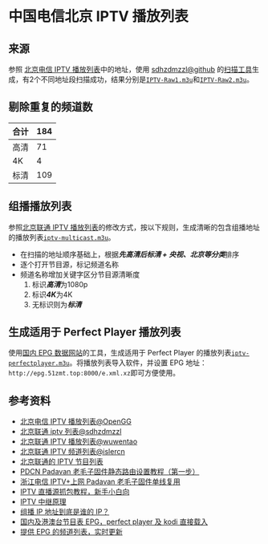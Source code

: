 # 中国电信北京 IPTV 播放列表

## 来源
参照 [北京电信 IPTV 播放列表][OpenGG-bj-telecom-iptv]中的地址，使用 [sdhzdmzzl@github](https://github.com/sdhzdmzzl) 的[扫描工具][iptv_channel_scanner_windows]生成，有2个不同地址段扫描成功，结果分别是[`IPTV-Raw1.m3u`](IPTV-Raw1.m3u)和[`IPTV-Raw2.m3u`](IPTV-Raw2.m3u)。

## 剔除重复的频道数
**合计** | **184**
-----|-----
高清 | 71
4K | 4
标清 | 109

## 组播播放列表
参照[北京联通 IPTV 播放列表][wuwentao-bj-unicom-iptv]的修改方式，按以下规则，生成清晰的包含组播地址的播放列表[`iptv-multicast.m3u`](iptv-multicast.m3u)。

* 在扫描的地址顺序基础上，根据***先高清后标清 + 央视、北京等分类***排序
* 逐个打开节目源，标记频道名称
* 频道名称增加关键字区分节目源清晰度
	1. 标识***高清***为1080p
	2. 标识***4K***为4K
	3. 无标识则为***标清***

## 生成适用于 Perfect Player 播放列表
使用[国内 EPG 数据网站][epg]的工具，生成适用于 Perfect Player 的播放列表[`iptv-perfectplayer.m3u`](iptv-perfectplayer.m3u)。将播放列表导入软件，并设置 EPG 地址：`http://epg.51zmt.top:8000/e.xml.xz`即可方便使用。

## 参考资料
* [北京电信 IPTV 播放列表@OpenGG][OpenGG-bj-telecom-iptv]
* [北京联通 iptv 列表@sdhzdmzzl](https://gist.github.com/sdhzdmzzl/93cf74947770066743fff7c7f4fc5820)
* [北京联通 IPTV 播放列表@wuwentao][wuwentao-bj-unicom-iptv]
* [北京联通 IPTV 频道列表@islercn](https://github.com/islercn/BeiJing-Unicom-IPTV-List/)
* [北京联通的 IPTV 节目列表](https://bjiptv.tk/)
* [PDCN Padavan 老毛子固件静态路由设置教程（第一步）](http://www.nihaodd.com/jiaocheng/242.php)
* [浙江电信 IPTV+上网 Padavan 老毛子固件单线复用](https://blog.csdn.net/xiangsanliu/article/details/104269601)
* [IPTV 直播源抓包教程，新手小白向](https://www.znds.com/tv-1137126-1-1.html)
* [IPTV 中继原理](https://github.com/wuwentao/bj-unicom-iptv/blob/master/iptv.md)
* [组播 IP 地址到底是谁的 IP？](https://www.zhihu.com/question/27233903)
* [国内及港澳台节目表 EPG，perfect player 及 kodi 直接载入](https://www.right.com.cn/forum/thread-396149-1-1.html)
* [提供 EPG 的频道列表，实时更新][epg]

[OpenGG-bj-telecom-iptv]: https://github.com/OpenGG/bj-telecom-iptv
[wuwentao-bj-unicom-iptv]: https://github.com/wuwentao/bj-unicom-iptv
[iptv_channel_scanner_windows]: https://github.com/sdhzdmzzl/iptv_channel_scanner_windows
[epg]: http://epg.51zmt.top:8000/
